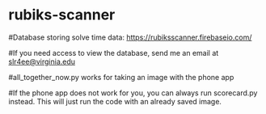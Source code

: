 # rubiks-scanner

#Database storing solve time data:
https://rubiksscanner.firebaseio.com/

#If you need access to view the database, send me an email at slr4ee@virginia.edu

#all_together_now.py works for taking an image with the phone app

#If the phone app does not work for you, you can always run scorecard.py instead.  This will just run the code with an already saved image.
